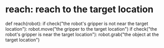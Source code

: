 # reach: reach to the target location
def reach(robot):
    if check("the robot's gripper is not near the target location"):
        robot.move("the gripper to the target location")
    if check("the robot's gripper is near the target location"):
        robot.grab("the object at the target location")